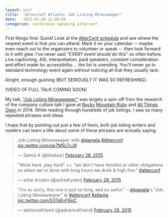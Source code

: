 ```yaml
---
layout: post
title:  "AlterConf Atlanta: Job Listing Minesweeper"
date:   2015-02-28 12:00:00
categories: conference speaking alterconf
---
```


First things first: Quick! Look at the [AlterConf schedule](http://www.alterconf.com/sessions) and see where the nearest event is that you can attend. Mark it on your calendar -- maybe even reach out to the organizers to volunteer or speak -- then look forward to it with glee. I've never said "EVERY event should do this" so often before. Live captioning, ASL interpretation, paid speakers, constant consideration and effort made for accessibility.... the list is unending. You'll never go to standard technology event again without noticing all that they usually lack.

Alright, enough gushing (BUT SERIOUSLY IT WAS SO REFRESHING).

<script async class="speakerdeck-embed" data-id="061b28fe03ba4eebb0d9d2d94062e398" data-ratio="1.33333333333333" src="//speakerdeck.com/assets/embed.js"></script>

(VIDEO OF FULL TALK COMING SOON)

My talk, ["Job Listing Minesweeper"](http://www.alterconf.com/speakers/pamela-vickers) was largely a spin-off from the research of the company culture talk I gave at [Rocky Mountain Ruby](http://pwnela.com/conference/speaking/rmr2014/2014/09/25/rocky-mountain-ruby-2014.html) and [All Things Open](http://pwnela.com/conference/speaking/ato2014/2014/10/23/all-things-open-2014.html) in 2014. While reading through hundreds of job listings, I saw so many repeated phrases and ideas.

I hope that by pointing out just a few of them, both job listing writers and readers can learn a litle about some of these phrases are *actually* saying.

<blockquote class="twitter-tweet" lang="en"><p>Job Listing Minesweeper with <a href="https://twitter.com/pwnela">@pwnela</a> <a href="https://twitter.com/hashtag/Alterconf?src=hash">#Alterconf</a> <a href="http://t.co/gp7M5LTcJ9">pic.twitter.com/gp7M5LTcJ9</a></p>&mdash; Samia A (@khatsar) <a href="https://twitter.com/khatsar/status/571776495464546304">February 28, 2015</a></blockquote> <script async src="//platform.twitter.com/widgets.js" charset="utf-8"></script>

<blockquote class="twitter-tweet" lang="en"><p>&quot;Work hard, play hard&quot; == &quot;we don&#39;t have families or other obligations so when we&#39;re done with long hours we drink &amp; high five.&quot; <a href="https://twitter.com/hashtag/alterconf?src=hash">#alterconf</a></p>&mdash; ashe dryden (@ashedryden) <a href="https://twitter.com/ashedryden/status/571780346632671234">February 28, 2015</a></blockquote> <script async src="//platform.twitter.com/widgets.js" charset="utf-8"></script>

<blockquote class="twitter-tweet" lang="en"><p>&quot;I&#39;m so sorry, this one is just so long, and so awful.&quot; --<a href="https://twitter.com/pwnela">@pwnela</a>&#39;s &quot;Job Listing Minesweeper&quot; at <a href="https://twitter.com/hashtag/alterconf?src=hash">#alterconf</a> <a href="https://twitter.com/hashtag/atlanta?src=hash">#atlanta</a> <a href="http://t.co/537qEvF6pC">pic.twitter.com/537qEvF6pC</a></p>&mdash; adriennefriend (@adriennefriend) <a href="https://twitter.com/adriennefriend/status/571779930679214080">February 28, 2015</a></blockquote> <script async src="//platform.twitter.com/widgets.js" charset="utf-8"></script>
